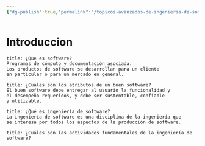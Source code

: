 ```yaml
---
{"dg-publish":true,"permalink":"/topicos-avanzados-de-ingenieria-de-software/topicos-avanzados-de-ingenieria-de-software/"}
---
```



<div class="transclusion internal-embed is-loaded"><div class="markdown-embed">




# Introduccion

```ad-summary
title: ¿Que es software?
Programas de cómputo y documentación asociada.  
Los productos de software se desarrollan para un cliente  
en particular o para un mercado en general.

```

```ad-summary
title: ¿Cuales son los atributos de un buen software?
El buen software debe entregar al usuario la funcionalidad y  
el desempeño requeridos, y debe ser sustentable, confiable  
y utilizable.
```

```ad-summary
title: ¿Qué es ingeniería de software?
La ingeniería de software es una disciplina de la ingeniería que  
se interesa por todos los aspectos de la producción de software.

```

```ad-question
title: ¿Cuáles son las actividades fundamentales de la ingeniería de software?


```


</div></div>

